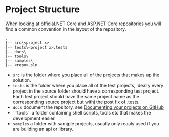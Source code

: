 # Project Structure

When looking at official.NET Core and ASP.NET Core repositories you will find a common convention in the layout of the repository.

```
.
|-- src\<project x>
|-- tests\<project x>.tests
|-- docs\
|-- tools\
|-- samples\
|-- <repo>.sln

```

* ```src``` is the folder where you place all of the projects that makes up the solution.
* ```tests``` is the folder where you place all of the test projects, ideally every project in the source folder should have a corresponding test project. Each test project should have the same project name as the corresponding source project but withj the post fix of .tests.
* ```docs``` document the repsitory, see [ Documenting your projects on GitHub](https://guides.github.com/features/wikis/)
* ```tools`` a folder containing shell scripts, tools etc that makes the development easier.
* ```samples``` a folder with samjple projects, usually only reaaly used if you are building an api or library.



